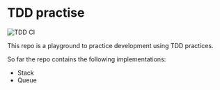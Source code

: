# TDD practise
![TDD CI](https://github.com/ninja-codes/TDD/actions/workflows/main.yml/badge.svg)

This repo is a playground to practice development using TDD practices.

So far the repo contains the following implementations:
* Stack
* Queue
